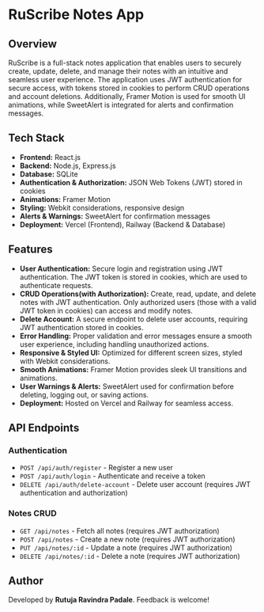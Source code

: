# RuScribe Notes App

## Overview

RuScribe is a full-stack notes application that enables users to securely create, update, delete, and manage their notes with an intuitive and seamless user experience. The application uses JWT authentication for secure access, with tokens stored in cookies to perform CRUD operations and account deletions. Additionally, Framer Motion is used for smooth UI animations, while SweetAlert is integrated for alerts and confirmation messages.

## Tech Stack

- **Frontend:** React.js
- **Backend:** Node.js, Express.js
- **Database:** SQLite
- **Authentication & Authorization:** JSON Web Tokens (JWT) stored in cookies
- **Animations:** Framer Motion
- **Styling:** Webkit considerations, responsive design
- **Alerts & Warnings:** SweetAlert for confirmation messages
- **Deployment:** Vercel (Frontend), Railway (Backend & Database)

## Features

- **User Authentication:** Secure login and registration using JWT authentication. The JWT token is stored in cookies, which are used to authenticate requests.
- **CRUD Operations(with Authorization):** Create, read, update, and delete notes with JWT authentication. Only authorized users (those with a valid JWT token in cookies) can access and modify notes.
- **Delete Account:**  A secure endpoint to delete user accounts, requiring JWT authentication stored in cookies.
- **Error Handling:** Proper validation and error messages ensure a smooth user experience, including handling unauthorized actions.
- **Responsive & Styled UI:** Optimized for different screen sizes, styled with Webkit considerations.
- **Smooth Animations:** Framer Motion provides sleek UI transitions and animations.
- **User Warnings & Alerts:** SweetAlert used for confirmation before deleting, logging out, or saving actions.
- **Deployment:** Hosted on Vercel and Railway for seamless access.

## API Endpoints

### Authentication

- `POST /api/auth/register` - Register a new user
- `POST /api/auth/login` - Authenticate and receive a token
- `DELETE /api/auth/delete-account` - Delete user account (requires JWT authentication and authorization)

### Notes CRUD

- `GET /api/notes` - Fetch all notes (requires JWT authorization)
- `POST /api/notes` - Create a new note (requires JWT authorization)
- `PUT /api/notes/:id` - Update a note (requires JWT authorization)
- `DELETE /api/notes/:id` - Delete a note (requires JWT authorization)

## Author

Developed by **Rutuja Ravindra Padale**. Feedback is welcome!

